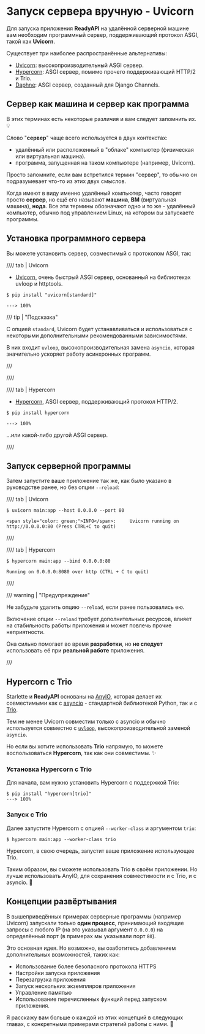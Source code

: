# Запуск сервера вручную - Uvicorn

Для запуска приложения **ReadyAPI** на удалённой серверной машине вам необходим программный сервер, поддерживающий протокол ASGI, такой как **Uvicorn**.

Существует три наиболее распространённые альтернативы:

- <a href="https://www.uvicorn.org/" class="external-link" target="_blank">Uvicorn</a>: высокопроизводительный ASGI сервер.
- <a href="https://hypercorn.readthedocs.io/" class="external-link" target="_blank">Hypercorn</a>: ASGI сервер, помимо прочего поддерживающий HTTP/2 и Trio.
- <a href="https://github.com/django/daphne" class="external-link" target="_blank">Daphne</a>: ASGI сервер, созданный для Django Channels.

## Сервер как машина и сервер как программа

В этих терминах есть некоторые различия и вам следует запомнить их. 💡

Слово "**сервер**" чаще всего используется в двух контекстах:

- удалённый или расположенный в "облаке" компьютер (физическая или виртуальная машина).
- программа, запущенная на таком компьютере (например, Uvicorn).

Просто запомните, если вам встретился термин "сервер", то обычно он подразумевает что-то из этих двух смыслов.

Когда имеют в виду именно удалённый компьютер, часто говорят просто **сервер**, но ещё его называют **машина**, **ВМ** (виртуальная машина), **нода**. Все эти термины обозначают одно и то же - удалённый компьютер, обычно под управлением Linux, на котором вы запускаете программы.

## Установка программного сервера

Вы можете установить сервер, совместимый с протоколом ASGI, так:

//// tab | Uvicorn

- <a href="https://www.uvicorn.org/" class="external-link" target="_blank">Uvicorn</a>, очень быстрый ASGI сервер, основанный на библиотеках uvloop и httptools.

<div class="termy">

```console
$ pip install "uvicorn[standard]"

---> 100%
```

</div>

/// tip | "Подсказка"

С опцией `standard`, Uvicorn будет устанавливаться и использоваться с некоторыми дополнительными рекомендованными зависимостями.

В них входит `uvloop`, высокопроизводительная замена `asyncio`, которая значительно ускоряет работу асинхронных программ.

///

////

//// tab | Hypercorn

- <a href="https://github.com/pgjones/hypercorn" class="external-link" target="_blank">Hypercorn</a>, ASGI сервер, поддерживающий протокол HTTP/2.

<div class="termy">

```console
$ pip install hypercorn

---> 100%
```

</div>

...или какой-либо другой ASGI сервер.

////

## Запуск серверной программы

Затем запустите ваше приложение так же, как было указано в руководстве ранее, но без опции `--reload`:

//// tab | Uvicorn

<div class="termy">

```console
$ uvicorn main:app --host 0.0.0.0 --port 80

<span style="color: green;">INFO</span>:     Uvicorn running on http://0.0.0.0:80 (Press CTRL+C to quit)
```

</div>

////

//// tab | Hypercorn

<div class="termy">

```console
$ hypercorn main:app --bind 0.0.0.0:80

Running on 0.0.0.0:8080 over http (CTRL + C to quit)
```

</div>

////

/// warning | "Предупреждение"

Не забудьте удалить опцию `--reload`, если ранее пользовались ею.

Включение опции `--reload` требует дополнительных ресурсов, влияет на стабильность работы приложения и может повлечь прочие неприятности.

Она сильно помогает во время **разработки**, но **не следует** использовать её при **реальной работе** приложения.

///

## Hypercorn с Trio

Starlette и **ReadyAPI** основаны на <a href="https://anyio.readthedocs.io/en/stable/" class="external-link" target="_blank">AnyIO</a>, которая делает их совместимыми как с <a href="https://docs.python.org/3/library/asyncio-task.html" class="external-link" target="_blank">asyncio</a> - стандартной библиотекой Python, так и с <a href="https://trio.readthedocs.io/en/stable/" class="external-link" target="_blank">Trio</a>.

Тем не менее Uvicorn совместим только с asyncio и обычно используется совместно с <a href="https://github.com/MagicStack/uvloop" class="external-link" target="_blank">`uvloop`</a>, высокопроизводительной заменой `asyncio`.

Но если вы хотите использовать **Trio** напрямую, то можете воспользоваться **Hypercorn**, так как они совместимы. ✨

### Установка Hypercorn с Trio

Для начала, вам нужно установить Hypercorn с поддержкой Trio:

<div class="termy">

```console
$ pip install "hypercorn[trio]"
---> 100%
```

</div>

### Запуск с Trio

Далее запустите Hypercorn с опцией `--worker-class` и аргументом `trio`:

<div class="termy">

```console
$ hypercorn main:app --worker-class trio
```

</div>

Hypercorn, в свою очередь, запустит ваше приложение использующее Trio.

Таким образом, вы сможете использовать Trio в своём приложении. Но лучше использовать AnyIO, для сохранения совместимости и с Trio, и с asyncio. 🎉

## Концепции развёртывания

В вышеприведённых примерах серверные программы (например Uvicorn) запускали только **один процесс**, принимающий входящие запросы с любого IP (на это указывал аргумент `0.0.0.0`) на определённый порт (в примерах мы указывали порт `80`).

Это основная идея. Но возможно, вы озаботитесь добавлением дополнительных возможностей, таких как:

- Использование более безопасного протокола HTTPS
- Настройки запуска приложения
- Перезагрузка приложения
- Запуск нескольких экземпляров приложения
- Управление памятью
- Использование перечисленных функций перед запуском приложения.

Я расскажу вам больше о каждой из этих концепций в следующих главах, с конкретными примерами стратегий работы с ними. 🚀
